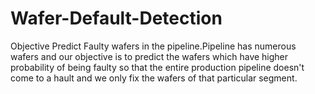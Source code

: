 # Wafer-Default-Detection
Objective
Predict Faulty wafers in the pipeline.Pipeline has numerous wafers and our objective is to predict the wafers which have higher probability of being faulty so that the entire production pipeline doesn't come to a hault and we only fix the wafers of that particular segment.







